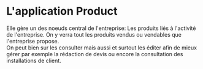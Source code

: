 # L'application Product

Elle gère un des noeuds central de l'entreprise: Les produits liés à l'activité 
de l'entreprise. On y verra tout les produits vendus ou vendables que 
l'entreprise propose.  
On peut bien sur les consulter mais aussi et surtout les éditer afin de mieux 
gérer par exemple la rédaction de devis ou encore la consultation des 
installations de client.